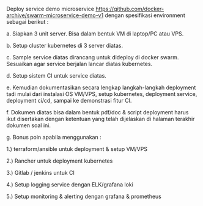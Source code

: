
Deploy service demo microservice https://github.com/docker-archive/swarm-microservice-demo-v1 dengan spesifikasi environment sebagai berikut :

a. Siapkan 3 unit server. Bisa dalam bentuk VM di laptop/PC atau VPS.

b. Setup cluster kubernetes di 3 server diatas.

c. Sample service diatas dirancang untuk dideploy di docker swarm. Sesuaikan agar service berjalan lancar diatas kubernetes.

d. Setup sistem CI untuk service diatas.

e. Kemudian dokumentasikan secara lengkap langkah-langkah deployment tadi mulai dari instalasi OS VM/VPS, setup kubernetes, deployment service, deployment ci/cd, sampai ke demonstrasi fitur CI.

f. Dokumen diatas bisa dalam bentuk pdf/doc & script deployment harus ikut disertakan dengan ketentuan yang telah dijelaskan di halaman terakhir dokumen soal ini.

g. Bonus poin apabila menggunakan :

   1.) terraform/ansible untuk deployment & setup VM/VPS
   
   2.) Rancher untuk deployment kubernetes
   
   3.) Gitlab / jenkins untuk CI
   
   4.) Setup logging service dengan ELK/grafana loki
   
   5.) Setup monitoring & alerting dengan grafana & prometheus
